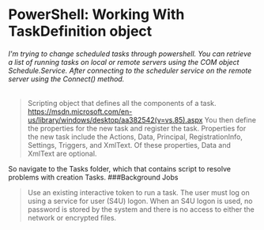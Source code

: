 # PowerShell: Working With TaskDefinition object
###### I'm trying to change scheduled tasks through powershell. You can retrieve a list of running tasks on local or remote servers using the COM object Schedule.Service. After connecting to the scheduler service on the remote server using the Connect() method.
>Scripting object that defines all the components of a task.
https://msdn.microsoft.com/en-us/library/windows/desktop/aa382542(v=vs.85).aspx
You then define the properties for the new task and register
the task. Properties for the new task include the Actions, Data, Principal, RegistrationInfo, Settings, Triggers, and XmlText. Of these properties, Data and XmlText are optional.

So navigate to the Tasks folder, which that contains script to resolve problems with creation Tasks.
###Background Jobs
>Use an existing interactive token to run a task. The user must log on using a service for user (S4U) logon.
When an S4U logon is used, no password is stored by the system and there is no access to either the network or encrypted files.
